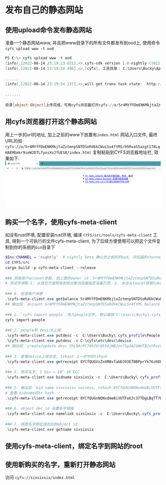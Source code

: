 # 发布自己的静态网站

## 使用upload命令发布静态网站
准备一个静态网站www, 并且把www目录下的所有文件都发布到ood上, 使用命令`cyfs upload www -t ood`
```powershell
PS E:\> cyfs upload www -t ood
[info],[2022-06-14 23:19:23.831],<>,cyfs-sdk version 1.0-nightly (2022-06-13), index.js:49298
[info],[2022-06-14 23:19:24.496],<>,[cyfs], 工具目录： C:\Users\Bucky\AppData\Roaming\npm\node_modules\cyfs-tool-nightly, cyfs.js:2538

......
[info],[2022-06-14 23:19:54.137],<>,will get trans task state:  http://127.0.0.1:1322/trans/task/state [object Object], index.js:71829

.......

目录[object Object]上传完成，可用cyfs浏览器打开cyfs://o/5r4MYfFDmENKMkjtaZztmnpSNTDSoRd6kCWuLSo4ftMS/95RvaS5azgt176LqHAEMEmkr9ieW2DTL7yosXv2fUES8/{目录内部路径} 访问对应文件


```

## 用cyfs浏览器打开这个静态网站
用上一步的url的地址, 加上之前的www下放置有`index.html` 网站入口文件, 最终URL的如`cyfs://o/5r4MYfFDmENKMkjtaZztmnpSNTDSoRd6kCWuLSo4ftMS/95RvaS5azgt176LqHAEMEmkr9ieW2DTL7yosXv2fUES8/index.html` 复制粘贴到CYFS浏览器地址栏, 效果如下:
![image](../images/cyfs_static_site.png)

## 购买一个名字，使用cyfs-meta-client
如没有rust环境, 配置安装rust环境, 编译 `CYFS/src/tools/cyfs-meta-client` 工具, 得到一个可执行的文件cyfs-meta-client, 为了后续方便使用可以把这个文件复制到你的系统的`bin`目录下
```powershell
$Env:CHANNEL = 'nightly'  # nightly beta 确认你之前的的ood, 浏览器的channel,不指定环境变量默认是nightly
cd CYFS/src
cargo build -p cyfs-meta-client --release

### 获取账户account余额, 如上面的owner_id `5r4MYfFDmENKMkjtaZztmnpSNTDSoRd6kCWuLSo4ftMS`, 确保有足够的余额, 默认100 ECC
# 测试币领取 1. 从钱包充值转账到给对象浏览器指定设备打赏, 2. 水龙头faucet获取token

### 0. 检查账户余额
.\cyfs-meta-client.exe getbalance 5r4MYfFDmENKMkjtaZztmnpSNTDSoRd6kCWuLSo4ftMS
## 输出如 `account 5r4MYfFDmENKMkjtaZztmnpSNTDSoRd6kCWuLSo4ftMS balance 7999647900`

### 1. `cyfs import-people` 导入people文件, 默认路径`C:\Users\Bucky\.cyfs_profile`, 用Cyber Chat 扫描命令行二维码
cyfs import-people

### 2. people和 device上链
.\cyfs-meta-client.exe putdesc -c  C:\Users\Bucky\.cyfs_profile\People
.\cyfs-meta-client.exe putdesc -c C:\cyfs\etc\desc\device
## 输出如 `create/update desc 5hLXAcPC78hJVrQ95djNBJzv75p3ACUAHTB2xtRvz6bZ success, txhash 8YCfQUGVzZnXMBvfabDJ93EfBBPprYk76z6DLz5xcC3D`

### 3. 查看deivce上链状态, txhash 上一步中的txhash
.\cyfs-meta-client.exe getreceipt 8YCfQUGVzZnXMBvfabDJ93EfBBPprYk76z6DLz5xcC3D

### 4. 购买名字, 1 Qiu = 10^-18 ECC
.\cyfs-meta-client.exe bidname sixsixsix -c  C:\Users\Bucky\.cyfs_profile\People  -o 95RvaS5azgt176LqHAEMEmkr9ieW2DTL7yosXv2fUES8 500000 500000

### 5. 输出如 `bid name sixsixsix success, txhash 8YCfQUGnNQNxdmeBiVUTFoUJc37TDgLBqTT7EDafqee6`
# 查看 bidname的tx hash
.\cyfs-meta-client.exe getreceipt 8YCfQUGnNQNxdmeBiVUTFoUJc37TDgLBqTT7EDafqee6

### 6. object dec_id 设置名字链接
.\cyfs-meta-client.exe namelink sixsixsix -c  C:\Users\Bucky\.cyfs_profile\People 95RvaS5azgt176LqHAEMEmkr9ieW2DTL7yosXv2fUES8  --type obj

### 7. 获取名字绑定成功后的object id
.\cyfs-meta-client.exe getname sixsixsix

```

## 使用cyfs-meta-client，绑定名字到网站的root


## 使用新购买的名字，重新打开静态网站
访问 `cyfs://sixsixsix/index.html`